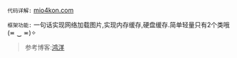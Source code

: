 `代码详解:`  [mio4kon.com](http://mio4kon.com/2014/12/19/%E4%B8%80%E6%AD%A5%E6%AD%A5%E6%92%B8%E5%87%BA%E5%9B%BE%E7%89%87%E5%8A%A0%E8%BD%BD%E6%A1%86%E6%9E%B6ImageLoader%20/)

`框架功能:` 一句话实现网络加载图片,实现内存缓存,硬盘缓存.简单轻量只有2个类哦(≖ ‿ ≖)✧


>参考博客:[鸿洋](http://blog.csdn.net/lmj623565791/article/details/41874561)

